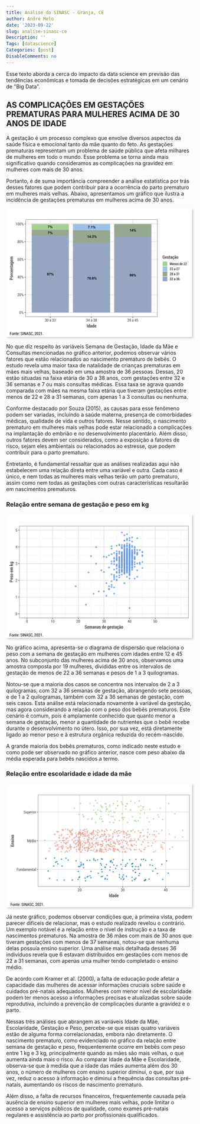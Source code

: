 ```yaml
---
title: Análise do SINASC - Granja, CE
author: André Melo
date: '2023-09-22'
slug: analise-sinasc-ce
Description: ''
Tags: [datascience]
Categories: [post]
DisableComments: no
---
```


Esse texto aborda a cerca do impacto da data science em previsão das tendências econômicas e tomada de decisões estratégicas em um cenário de "Big Data".

<!--more-->

## AS COMPLICAÇÕES EM GESTAÇÕES PREMATURAS PARA MULHERES ACIMA DE 30 ANOS DE IDADE

A gestação é um processo complexo que envolve diversos aspectos da saúde física e emocional tanto da mãe quanto do feto. As gestações prematuras representam um problema de saúde pública que afeta milhares de mulheres em todo o mundo. Esse problema se torna ainda mais significativo quando consideramos as complicações na gravidez em mulheres com mais de 30 anos.

Portanto, é de suma importância compreender a análise estatística por trás desses fatores que podem contribuir para a ocorrência do parto prematuro em mulheres mais velhas. Abaixo, apresentamos um gráfico que ilustra a incidência de gestações prematuras em mulheres acima de 30 anos.

<div style="text-align:center;">
  <img src="figure1.jpg" alt="Landscape" width="550" style="box-shadow: 3px 3px 5px rgba(0, 0, 0, 0.2);">
</div>

No que diz respeito às variáveis Semana de Gestação, Idade da Mãe e Consultas mencionadas no gráfico anterior, podemos observar vários fatores que estão relacionados ao nascimento prematuro de bebês. O estudo revela uma maior taxa de natalidade de crianças prematuras em mães mais velhas, baseado em uma amostra de 36 pessoas. Dessas, 20 estão situadas na faixa etária de 30 a 38 anos, com gestações entre 32 e 36 semanas e 7 ou mais consultas médicas. Essa taxa se agrava quando comparada com mães na mesma faixa etária que tiveram gestações entre menos de 22 e 28 a 31 semanas, com apenas 1 a 3 consultas ou nenhuma.

Conforme destacado por Souza (2015), as causas para esse fenômeno podem ser variadas, incluindo a saúde materna, presença de comorbidades médicas, qualidade de vida e outros fatores. Nesse sentido, o nascimento prematuro em mulheres mais velhas pode estar relacionado a complicações na implantação do embrião e no desenvolvimento placentário. Além disso, outros fatores devem ser considerados, como a exposição a fatores de risco, sejam eles ambientais ou relacionados ao estresse, que podem contribuir para o parto prematuro.

Entretanto, é fundamental ressaltar que as análises realizadas aqui não estabelecem uma relação direta entre uma variável e outra. Cada caso é único, e nem todas as mulheres mais velhas terão um parto prematuro, assim como nem todas as gestações com outras características resultarão em nascimentos prematuros.

### Relação entre semana de gestação e peso em kg
<div style="text-align:center;">
  <img src="figure2.jpg" alt="Landscape" width="550" style="box-shadow: 3px 3px 5px rgba(0, 0, 0, 0.2);">
</div>

No gráfico acima, apresenta-se o diagrama de dispersão que relaciona o peso com a semana de gestação em mulheres com idades entre 12 e 45 anos. No subconjunto das mulheres acima de 30 anos, observamos uma amostra composta por 19 mulheres, divididas entre os intervalos de gestação de menos de 22 a 36 semanas e pesos de 1 a 3 quilogramas.

Notou-se que a maioria dos casos se concentra nos intervalos de 2 a 3 quilogramas, com 32 a 36 semanas de gestação, abrangendo sete pessoas, e de 1 a 2 quilogramas, também com 32 a 36 semanas de gestação, com seis casos. Esta análise está relacionada novamente à variável da gestação, mas agora considerando a relação com o peso dos bebês prematuros. Este cenário é comum, pois é amplamente conhecido que quanto menor a semana de gestação, menor a quantidade de nutrientes que o bebê recebe durante o desenvolvimento no útero. Isso, por sua vez, está diretamente ligado ao menor peso e à estrutura orgânica reduzida do recém-nascido.

A grande maioria dos bebês prematuros, como indicado neste estudo e como pode ser observado no gráfico anterior, nasce com peso abaixo da média esperada para bebês nascidos a termo.

###  Relação entre escolaridade e idade da mãe
<div style="text-align:center;">
  <img src="figure3.jpg" alt="Landscape" width="550" style="box-shadow: 3px 3px 5px rgba(0, 0, 0, 0.2);">
</div>

Já neste gráfico, podemos observar condições que, à primeira vista, podem parecer difíceis de relacionar, mas o estudo realizado revelou o contrário. Um exemplo notável é a relação entre o nível de instrução e a taxa de nascimentos prematuros. Na amostra de 36 mães com mais de 30 anos que tiveram gestações com menos de 37 semanas, notou-se que nenhuma delas possuía ensino superior. Uma análise mais detalhada desses 36 indivíduos revela que 6 estavam distribuídos em gestações com menos de 22 a 31 semanas, com apenas uma mulher tendo completado o ensino médio.

De acordo com Kramer et al. (2000), a falta de educação pode afetar a capacidade das mulheres de acessar informações cruciais sobre saúde e cuidados pré-natais adequados. Mulheres com menor nível de escolaridade podem ter menos acesso a informações precisas e atualizadas sobre saúde reprodutiva, incluindo a prevenção de complicações durante a gravidez e o parto.

Nessas três análises que abrangem as variáveis Idade da Mãe, Escolaridade, Gestação e Peso, percebe-se que essas quatro variáveis estão de alguma forma correlacionadas, embora não diretamente. O nascimento prematuro, como evidenciado no gráfico da relação entre semana de gestação e peso, frequentemente ocorre em bebês com peso entre 1 kg e 3 kg, principalmente quando as mães são mais velhas, o que aumenta ainda mais o risco. Ao comparar Idade da Mãe e Escolaridade, observa-se que à medida que a idade das mães aumenta além dos 30 anos, o número de mulheres com ensino superior diminui, o que, por sua vez, reduz o acesso à informação e diminui a frequência das consultas pré-natais, aumentando os riscos de nascimento prematuro.

Além disso, a falta de recursos financeiros, frequentemente causada pela ausência de ensino superior em mulheres mais velhas, pode limitar o acesso a serviços públicos de qualidade, como exames pré-natais regulares e assistência ao parto por profissionais qualificados.

